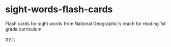 # sight-words-flash-cards
Flash cards for sight words from National Geographic's reach for reading 1st grade curriculum 

[try it](https://aonghusonia.github.io/sight-words-flash-cards/)
